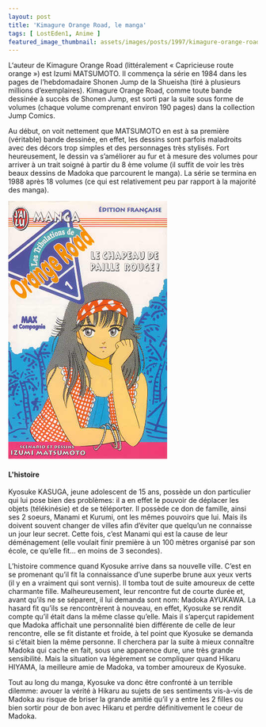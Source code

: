 ```yaml
---
layout: post
title: 'Kimagure Orange Road, le manga'
tags: [ LostEden1, Anime ]
featured_image_thumbnail: assets/images/posts/1997/kimagure-orange-road-manga_thumbnail.jpg
---
```


L‘auteur de Kimagure Orange Road (littéralement « Capricieuse route orange ») est Izumi MATSUMOTO. Il commença la série en 1984 dans les pages de l’hebdomadaire Shonen Jump de la Shueisha (tiré à plusieurs millions d’exemplaires). Kimagure Orange Road, comme toute bande dessinée à succès de Shonen Jump, est sorti par la suite sous forme de volumes (chaque volume comprenant environ 190 pages) dans la collection Jump Comics. 

Au début, on voit nettement que MATSUMOTO en est à sa première (véritable) bande dessinée, en effet, les dessins sont parfois maladroits avec des décors trop simples et des personnages très stylisés. Fort heureusement, le dessin va s’améliorer au fur et à mesure des volumes pour arriver à un trait soigné à partir du 8 ème volume (il suffit de voir les très beaux dessins de Madoka que parcourent le manga). La série se termina en 1988 après 18 volumes (ce qui est relativement peu par rapport à la majorité des manga). 

![Kimagure Orange Road, le manga](assets/images/posts/1997/kimagure-orange-road-manga.jpg#left) 

#### L'histoire

Kyosuke KASUGA, jeune adolescent de 15 ans, possède un don particulier qui lui pose bien des problèmes: il a en effet le pouvoir de déplacer les objets (télékinésie) et de se téléporter. Il possède ce don de famille, ainsi ses 2 soeurs, Manami et Kurumi, ont les mêmes pouvoirs que lui. Mais ils doivent souvent changer de villes afin d’éviter que quelqu’un ne connaisse un jour leur secret. Cette fois, c’est Manami qui est la cause de leur déménagement (elle voulait finir première à un 100 mètres organisé par son école, ce qu’elle fit… en moins de 3 secondes). 

L’histoire commence quand Kyosuke arrive dans sa nouvelle ville. C’est en se promenant qu’il fit la connaissance d’une superbe brune aux yeux verts (il y en a vraiment qui sont vernis). Il tomba tout de suite amoureux de cette charmante fille. Malheureusement, leur rencontre fut de courte durée et, avant qu’ils ne se séparent, il lui demanda sont nom: Madoka AYUKAWA. La hasard fit qu’ils se rencontrèrent à nouveau, en effet, Kyosuke se rendit compte qu’il était dans la même classe qu’elle. Mais il s’aperçut rapidement que Madoka affichait une personnalité bien différente de celle de leur rencontre, elle se fit distante et froide, à tel point que Kyosuke se demanda si c’était bien la même personne. Il cherchera par la suite à mieux connaître Madoka qui cache en fait, sous une apparence dure, une très grande sensibilité. Mais la situation va légèrement se compliquer quand Hikaru HIYAMA, la meilleure amie de Madoka, va tomber amoureux de Kyosuke. 

Tout au long du manga, Kyosuke va donc être confronté à un terrible dilemme: avouer la vérité à Hikaru au sujets de ses sentiments vis-à-vis de Madoka au risque de briser la grande amitié qu’il y a entre les 2 filles ou bien sortir pour de bon avec Hikaru et perdre définitivement le coeur de Madoka.
